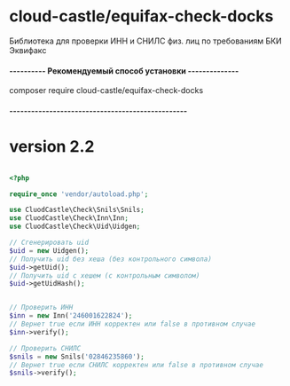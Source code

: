 # cloud-castle/equifax-check-docks

Библиотека для проверки ИНН и СНИЛС физ. лиц по требованиям БКИ Эквифакс

#### ---------- Рекомендуемый способ установки --------------

composer require cloud-castle/equifax-check-docks

#### -------------------------------------------------

# version 2.2

```php

<?php

require_once 'vendor/autoload.php';

use CluodCastle\Check\Snils\Snils;
use CluodCastle\Check\Inn\Inn;
use CluodCastle\Check\Uid\Uidgen;

// Сгенерировать uid
$uid = new Uidgen();
// Получить uid без хеша (без контрольного символа)
$uid->getUid();
// Получить uid с хешем (с контрольным символом)
$uid->getUidHash();


// Проверить ИНН
$inn = new Inn('246001622824');
// Вернет true если ИНН корректен или false в противном случае
$inn->verify();

// Проверить СНИЛС
$snils = new Snils('02846235860');
// Вернет true если СНИЛС корректен или false в противном случае
$snils->verify();

```


